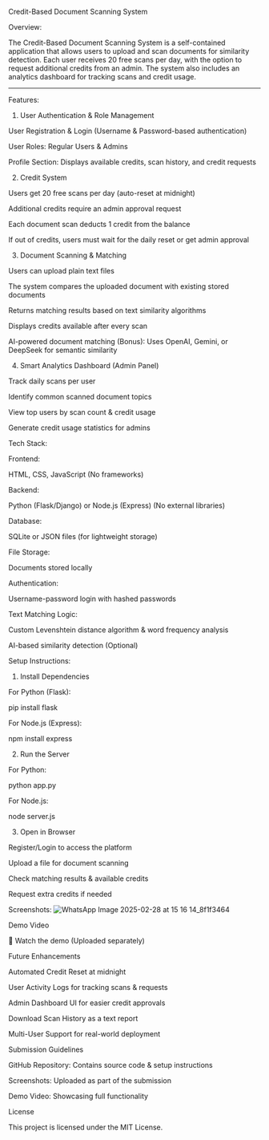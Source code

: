 Credit-Based Document Scanning System

Overview:

The Credit-Based Document Scanning System is a self-contained application that allows users to upload and scan documents for similarity detection. Each user receives 20 free scans per day, with the option to request additional credits from an admin. The system also includes an analytics dashboard for tracking scans and credit usage.

-------------------------------------------------------------------------------------------------------------------------------------------------------------------------------------------------------------------
Features:

1. User Authentication & Role Management

User Registration & Login (Username & Password-based authentication)

User Roles: Regular Users & Admins

Profile Section: Displays available credits, scan history, and credit requests

2. Credit System

Users get 20 free scans per day (auto-reset at midnight)

Additional credits require an admin approval request

Each document scan deducts 1 credit from the balance

If out of credits, users must wait for the daily reset or get admin approval

3. Document Scanning & Matching

Users can upload plain text files

The system compares the uploaded document with existing stored documents

Returns matching results based on text similarity algorithms

Displays credits available after every scan

AI-powered document matching (Bonus): Uses OpenAI, Gemini, or DeepSeek for semantic similarity

4. Smart Analytics Dashboard (Admin Panel)

Track daily scans per user

Identify common scanned document topics

View top users by scan count & credit usage

Generate credit usage statistics for admins

Tech Stack:

Frontend:

HTML, CSS, JavaScript (No frameworks)

Backend:

Python (Flask/Django) or Node.js (Express) (No external libraries)

Database:

SQLite or JSON files (for lightweight storage)

File Storage:

Documents stored locally

Authentication:

Username-password login with hashed passwords

Text Matching Logic:

Custom Levenshtein distance algorithm & word frequency analysis

AI-based similarity detection (Optional)


Setup Instructions:

1. Install Dependencies

For Python (Flask):

pip install flask

For Node.js (Express):

npm install express

2. Run the Server

For Python:

python app.py

For Node.js:

node server.js

3. Open in Browser

Register/Login to access the platform

Upload a file for document scanning

Check matching results & available credits

Request extra credits if needed

Screenshots:
![WhatsApp Image 2025-02-28 at 15 16 14_8f1f3464](https://github.com/user-attachments/assets/0a13c2a8-c38d-4c62-8db7-168d4dc42d40)


Demo Video

🎥 Watch the demo (Uploaded separately)

Future Enhancements

Automated Credit Reset at midnight

User Activity Logs for tracking scans & requests

Admin Dashboard UI for easier credit approvals

Download Scan History as a text report

Multi-User Support for real-world deployment

Submission Guidelines

GitHub Repository: Contains source code & setup instructions

Screenshots: Uploaded as part of the submission

Demo Video: Showcasing full functionality

License

This project is licensed under the MIT License.



